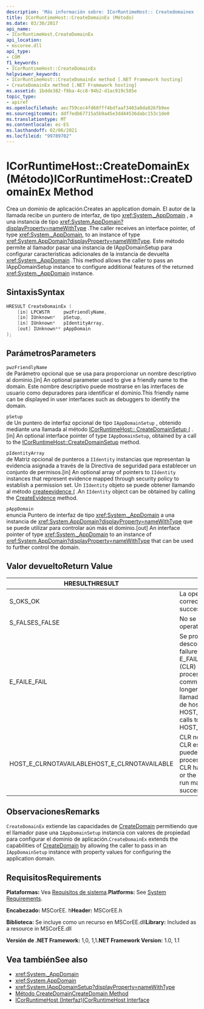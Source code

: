 ```yaml
---
description: 'Más información sobre: ICorRuntimeHost:: Createdomainex ((método)'
title: ICorRuntimeHost::CreateDomainEx (Método)
ms.date: 03/30/2017
api_name:
- ICorRuntimeHost.CreateDomainEx
api_location:
- mscoree.dll
api_type:
- COM
f1_keywords:
- ICorRuntimeHost::CreateDomainEx
helpviewer_keywords:
- ICorRuntimeHost::CreateDomainEx method [.NET Framework hosting]
- CreateDomainEx method [.NET Framework hosting]
ms.assetid: 1bdde382-f8ba-4cc8-94b2-d1ac919c585e
topic_type:
- apiref
ms.openlocfilehash: aec759cec4fd68fff4bdfaaf3403a0da026fb9ee
ms.sourcegitcommit: ddf7edb67715a5b9a45e3dd44536dabc153c1de0
ms.translationtype: MT
ms.contentlocale: es-ES
ms.lasthandoff: 02/06/2021
ms.locfileid: "99789702"
---
```

# <a name="icorruntimehostcreatedomainex-method"></a><span data-ttu-id="a1711-103">ICorRuntimeHost::CreateDomainEx (Método)</span><span class="sxs-lookup"><span data-stu-id="a1711-103">ICorRuntimeHost::CreateDomainEx Method</span></span>

<span data-ttu-id="a1711-104">Crea un dominio de aplicación.</span><span class="sxs-lookup"><span data-stu-id="a1711-104">Creates an application domain.</span></span> <span data-ttu-id="a1711-105">El autor de la llamada recibe un puntero de interfaz, de tipo <xref:System._AppDomain> , a una instancia de tipo <xref:System.AppDomain?displayProperty=nameWithType> .</span><span class="sxs-lookup"><span data-stu-id="a1711-105">The caller receives an interface pointer, of type <xref:System._AppDomain>, to an instance of type <xref:System.AppDomain?displayProperty=nameWithType>.</span></span> <span data-ttu-id="a1711-106">Este método permite al llamador pasar una instancia de IAppDomainSetup para configurar características adicionales de la instancia de devuelta <xref:System._AppDomain> .</span><span class="sxs-lookup"><span data-stu-id="a1711-106">This method allows the caller to pass an IAppDomainSetup instance to configure additional features of the returned <xref:System._AppDomain> instance.</span></span>  
  
## <a name="syntax"></a><span data-ttu-id="a1711-107">Sintaxis</span><span class="sxs-lookup"><span data-stu-id="a1711-107">Syntax</span></span>  
  
```cpp  
HRESULT CreateDomainEx (  
    [in] LPCWSTR     pwzFriendlyName,  
    [in] IUnknown*   pSetup,  
    [in] IUnknown*   pIdentityArray,  
    [out] IUnknown** pAppDomain  
);  
```  
  
## <a name="parameters"></a><span data-ttu-id="a1711-108">Parámetros</span><span class="sxs-lookup"><span data-stu-id="a1711-108">Parameters</span></span>  

 `pwzFriendlyName`  
 <span data-ttu-id="a1711-109">de Parámetro opcional que se usa para proporcionar un nombre descriptivo al dominio.</span><span class="sxs-lookup"><span data-stu-id="a1711-109">[in] An optional parameter used to give a friendly name to the domain.</span></span> <span data-ttu-id="a1711-110">Este nombre descriptivo puede mostrarse en las interfaces de usuario como depuradores para identificar el dominio.</span><span class="sxs-lookup"><span data-stu-id="a1711-110">This friendly name can be displayed in user interfaces such as debuggers to identify the domain.</span></span>  
  
 `pSetup`  
 <span data-ttu-id="a1711-111">de Un puntero de interfaz opcional de tipo `IAppDomainSetup` , obtenido mediante una llamada al método [ICorRuntimeHost:: CreateDomainSetup (](icorruntimehost-createdomainsetup-method.md) .</span><span class="sxs-lookup"><span data-stu-id="a1711-111">[in] An optional interface pointer of type `IAppDomainSetup`, obtained by a call to the [ICorRuntimeHost::CreateDomainSetup](icorruntimehost-createdomainsetup-method.md) method.</span></span>  
  
 `pIdentityArray`  
 <span data-ttu-id="a1711-112">de Matriz opcional de punteros a `IIdentity` instancias que representan la evidencia asignada a través de la Directiva de seguridad para establecer un conjunto de permisos.</span><span class="sxs-lookup"><span data-stu-id="a1711-112">[in] An optional array of pointers to `IIdentity` instances that represent evidence mapped through security policy to establish a permission set.</span></span> <span data-ttu-id="a1711-113">Un `IIdentity` objeto se puede obtener llamando al método [createevidence (](icorruntimehost-createevidence-method.md) .</span><span class="sxs-lookup"><span data-stu-id="a1711-113">An `IIdentity` object can be obtained by calling the [CreateEvidence](icorruntimehost-createevidence-method.md) method.</span></span>  
  
 `pAppDomain`  
 <span data-ttu-id="a1711-114">enuncia Puntero de interfaz de tipo <xref:System._AppDomain> a una instancia de <xref:System.AppDomain?displayProperty=nameWithType> que se puede utilizar para controlar aún más el dominio.</span><span class="sxs-lookup"><span data-stu-id="a1711-114">[out] An interface pointer of type <xref:System._AppDomain> to an instance of <xref:System.AppDomain?displayProperty=nameWithType> that can be used to further control the domain.</span></span>  
  
## <a name="return-value"></a><span data-ttu-id="a1711-115">Valor devuelto</span><span class="sxs-lookup"><span data-stu-id="a1711-115">Return Value</span></span>  
  
|<span data-ttu-id="a1711-116">HRESULT</span><span class="sxs-lookup"><span data-stu-id="a1711-116">HRESULT</span></span>|<span data-ttu-id="a1711-117">Descripción</span><span class="sxs-lookup"><span data-stu-id="a1711-117">Description</span></span>|  
|-------------|-----------------|  
|<span data-ttu-id="a1711-118">S_OK</span><span class="sxs-lookup"><span data-stu-id="a1711-118">S_OK</span></span>|<span data-ttu-id="a1711-119">La operación se realizó correctamente.</span><span class="sxs-lookup"><span data-stu-id="a1711-119">The operation was successful.</span></span>|  
|<span data-ttu-id="a1711-120">S_FALSE</span><span class="sxs-lookup"><span data-stu-id="a1711-120">S_FALSE</span></span>|<span data-ttu-id="a1711-121">No se pudo completar la operación.</span><span class="sxs-lookup"><span data-stu-id="a1711-121">The operation failed to complete.</span></span>|  
|<span data-ttu-id="a1711-122">E_FAIL</span><span class="sxs-lookup"><span data-stu-id="a1711-122">E_FAIL</span></span>|<span data-ttu-id="a1711-123">Se produjo un error grave desconocido.</span><span class="sxs-lookup"><span data-stu-id="a1711-123">An unknown, catastrophic failure occurred.</span></span> <span data-ttu-id="a1711-124">Si un método devuelve E_FAIL, el Common Language Runtime (CLR) ya no se puede usar en el proceso.</span><span class="sxs-lookup"><span data-stu-id="a1711-124">If a method returns E_FAIL, the common language runtime (CLR) is no longer usable in the process.</span></span> <span data-ttu-id="a1711-125">Las llamadas subsiguientes a cualquier API de hospedaje devuelven HOST_E_CLRNOTAVAILABLE.</span><span class="sxs-lookup"><span data-stu-id="a1711-125">Subsequent calls to any hosting APIs return HOST_E_CLRNOTAVAILABLE.</span></span>|  
|<span data-ttu-id="a1711-126">HOST_E_CLRNOTAVAILABLE</span><span class="sxs-lookup"><span data-stu-id="a1711-126">HOST_E_CLRNOTAVAILABLE</span></span>|<span data-ttu-id="a1711-127">CLR no se ha cargado en un proceso o CLR está en un estado en el que no puede ejecutar código administrado ni procesar la llamada correctamente.</span><span class="sxs-lookup"><span data-stu-id="a1711-127">The CLR has not been loaded into a process, or the CLR is in a state in which it cannot run managed code or process the call successfully.</span></span>|  
  
## <a name="remarks"></a><span data-ttu-id="a1711-128">Observaciones</span><span class="sxs-lookup"><span data-stu-id="a1711-128">Remarks</span></span>  

 <span data-ttu-id="a1711-129">`CreateDomainEx` extiende las capacidades de [CreateDomain](icorruntimehost-createdomain-method.md) permitiendo que el llamador pase una `IAppDomainSetup` instancia con valores de propiedad para configurar el dominio de aplicación.</span><span class="sxs-lookup"><span data-stu-id="a1711-129">`CreateDomainEx` extends the capabilities of [CreateDomain](icorruntimehost-createdomain-method.md) by allowing the caller to pass in an `IAppDomainSetup` instance with property values for configuring the application domain.</span></span>  
  
## <a name="requirements"></a><span data-ttu-id="a1711-130">Requisitos</span><span class="sxs-lookup"><span data-stu-id="a1711-130">Requirements</span></span>  

 <span data-ttu-id="a1711-131">**Plataformas:** Vea [Requisitos de sistema](../../get-started/system-requirements.md).</span><span class="sxs-lookup"><span data-stu-id="a1711-131">**Platforms:** See [System Requirements](../../get-started/system-requirements.md).</span></span>  
  
 <span data-ttu-id="a1711-132">**Encabezado:** MSCorEE. h</span><span class="sxs-lookup"><span data-stu-id="a1711-132">**Header:** MSCorEE.h</span></span>  
  
 <span data-ttu-id="a1711-133">**Biblioteca:** Se incluye como un recurso en MSCorEE.dll</span><span class="sxs-lookup"><span data-stu-id="a1711-133">**Library:** Included as a resource in MSCorEE.dll</span></span>  
  
 <span data-ttu-id="a1711-134">**Versión de .NET Framework:** 1,0, 1,1</span><span class="sxs-lookup"><span data-stu-id="a1711-134">**.NET Framework Version:** 1.0, 1.1</span></span>  
  
## <a name="see-also"></a><span data-ttu-id="a1711-135">Vea también</span><span class="sxs-lookup"><span data-stu-id="a1711-135">See also</span></span>

- <xref:System._AppDomain>
- <xref:System.AppDomain>
- <xref:System.IAppDomainSetup?displayProperty=nameWithType>
- [<span data-ttu-id="a1711-136">Método CreateDomain</span><span class="sxs-lookup"><span data-stu-id="a1711-136">CreateDomain Method</span></span>](icorruntimehost-createdomain-method.md)
- [<span data-ttu-id="a1711-137">ICorRuntimeHost (Interfaz)</span><span class="sxs-lookup"><span data-stu-id="a1711-137">ICorRuntimeHost Interface</span></span>](icorruntimehost-interface.md)
